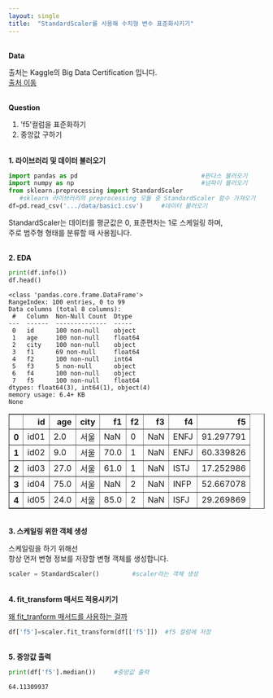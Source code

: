 ```yaml
---
layout: single
title:  "StandardScaler를 사용해 수치형 변수 표준화시키기"
---
```


<br/>**Data**<br/>

출처는 Kaggle의 Big Data Certification 입니다.<br/>
[출처 이동](https://www.kaggle.com/code/agileteam/py-t1-8-expected-questions/notebook)

<br/>**Question**<br/>

1. 'f5'컬럼을 표준화하기
2. 중앙값 구하기

<br/>**1. 라이브러리 및 데이터 불러오기**<br/>

```python
import pandas as pd                                  #판다스 불러오기
import numpy as np                                   #넘파이 불러오기
from sklearn.preprocessing import StandardScaler
   #sklearn 라이브러리의 preprocessing 모듈 중 StandardScaler 함수 가져오기
df=pd.read_csv('.../data/basic1.csv')     #데이터 불러오기
```
StandardScaler는 데이터를 평균값은 0, 표준편차는 1로 스케일링 하며,<br/>
주로 범주형 형태를 분류할 때 사용됩니다.<br/>


<br/>**2. EDA**<br/>


```python
print(df.info())
df.head()
```

    <class 'pandas.core.frame.DataFrame'>
    RangeIndex: 100 entries, 0 to 99
    Data columns (total 8 columns):
     #   Column  Non-Null Count  Dtype  
    ---  ------  --------------  -----  
     0   id      100 non-null    object 
     1   age     100 non-null    float64
     2   city    100 non-null    object 
     3   f1      69 non-null     float64
     4   f2      100 non-null    int64  
     5   f3      5 non-null      object 
     6   f4      100 non-null    object 
     7   f5      100 non-null    float64
    dtypes: float64(3), int64(1), object(4)
    memory usage: 6.4+ KB
    None
    

</style>
<table border="1" class="dataframe">
  <thead>
    <tr style="text-align: right;">
      <th></th>
      <th>id</th>
      <th>age</th>
      <th>city</th>
      <th>f1</th>
      <th>f2</th>
      <th>f3</th>
      <th>f4</th>
      <th>f5</th>
    </tr>
  </thead>
  <tbody>
    <tr>
      <th>0</th>
      <td>id01</td>
      <td>2.0</td>
      <td>서울</td>
      <td>NaN</td>
      <td>0</td>
      <td>NaN</td>
      <td>ENFJ</td>
      <td>91.297791</td>
    </tr>
    <tr>
      <th>1</th>
      <td>id02</td>
      <td>9.0</td>
      <td>서울</td>
      <td>70.0</td>
      <td>1</td>
      <td>NaN</td>
      <td>ENFJ</td>
      <td>60.339826</td>
    </tr>
    <tr>
      <th>2</th>
      <td>id03</td>
      <td>27.0</td>
      <td>서울</td>
      <td>61.0</td>
      <td>1</td>
      <td>NaN</td>
      <td>ISTJ</td>
      <td>17.252986</td>
    </tr>
    <tr>
      <th>3</th>
      <td>id04</td>
      <td>75.0</td>
      <td>서울</td>
      <td>NaN</td>
      <td>2</td>
      <td>NaN</td>
      <td>INFP</td>
      <td>52.667078</td>
    </tr>
    <tr>
      <th>4</th>
      <td>id05</td>
      <td>24.0</td>
      <td>서울</td>
      <td>85.0</td>
      <td>2</td>
      <td>NaN</td>
      <td>ISFJ</td>
      <td>29.269869</td>
    </tr>
  </tbody>
</table>
</div>


<br/>**3. 스케일링 위한 객체 생성**<br/>

스케일링을 하기 위해선<br/>
항상 먼저 변형 정보를 저장할 변형 객체를 생성합니다.<br/>

```python
scaler = StandardScaler()         #scaler라는 객체 생성
```


<br/>**4. fit_transform 매서드 적용시키기**<br/>

[왜 fit_tranform 매서드를 사용하는 걸까](https://deepinsight.tistory.com/165)

```python
df['f5']=scaler.fit_transform(df[['f5']])  #f5 컬럼에 저장
```

<br/>**5. 중앙값 출력**<br/>

```python
print(df['f5'].median())     #중앙값 출력  
```

    64.11309937
    
